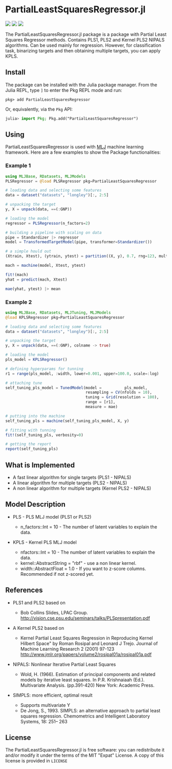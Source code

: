 # PartialLeastSquaresRegressor.jl
[![][travis-img]][travis-url] [![][codecov-img]][codecov-url] [![][coverage-img]][coverage-url]

The PartialLeastSquaresRegressor.jl package is a package with Partial Least Squares Regressor methods. Contains PLS1, PLS2 and Kernel PLS2 NIPALS algorithms.
Can be used mainly for regression. However, for classification task, binarizing targets and then obtaining multiple targets, you can apply KPLS.

## Install

The package can be installed with the Julia package manager.
From the Julia REPL, type `]` to enter the Pkg REPL mode and run:

```
pkg> add PartialLeastSquaresRegressor
```

Or, equivalently, via the `Pkg` API:

```julia
julia> import Pkg; Pkg.add("PartialLeastSquaresRegressor")
```

## Using

PartialLeastSquaresRegressor is used with [MLJ](https://github.com/alan-turing-institute/MLJ.jl) machine learning framework. Here are a few examples to show the Package functionalities:

### Example 1

```julia
using MLJBase, RDatasets, MLJModels
PLSRegressor = @load PLSRegressor pkg=PartialLeastSquaresRegressor

# loading data and selecting some features
data = dataset("datasets", "longley")[:, 2:5]

# unpacking the target
y, X = unpack(data, ==(:GNP))

# loading the model
regressor = PLSRegressor(n_factors=2)

# building a pipeline with scaling on data
pipe = Standardizer |> regressor
model = TransformedTargetModel(pipe, transformer=Standardizer())

# a simple hould out
(Xtrain, Xtest), (ytrain, ytest) = partition((X, y), 0.7, rng=123, multi=true)

mach = machine(model, Xtest, ytest)

fit!(mach)
yhat = predict(mach, Xtest)

mae(yhat, ytest) |> mean
```

### Example 2

```julia
using MLJBase, RDatasets, MLJTuning, MLJModels
@load KPLSRegressor pkg=PartialLeastSquaresRegressor

# loading data and selecting some features
data = dataset("datasets", "longley")[:, 2:5]

# unpacking the target
y, X = unpack(data, ==(:GNP), colname -> true)

# loading the model
pls_model = KPLSRegressor()

# defining hyperparams for tunning
r1 = range(pls_model, :width, lower=0.001, upper=100.0, scale=:log)

# attaching tune
self_tuning_pls_model = TunedModel(model =          pls_model,
                                   resampling = CV(nfolds = 10),
                                   tuning = Grid(resolution = 100),
                                   range = [r1],
                                   measure = mae)

# putting into the machine
self_tuning_pls = machine(self_tuning_pls_model, X, y)

# fitting with tunning
fit!(self_tuning_pls, verbosity=0)

# getting the report
report(self_tuning_pls)
```

## What is Implemented

* A fast linear algorithm for single targets (PLS1 - NIPALS)
* A linear algorithm for multiple targets (PLS2 - NIPALS)
* A non linear algorithm for multiple targets (Kernel PLS2 - NIPALS)

## Model Description

* PLS - PLS MLJ model (PLS1 or PLS2)
    * n_factors::Int = 10 - The number of latent variables to explain the data.

* KPLS - Kernel PLS MLJ model
    * nfactors::Int = 10 - The number of latent variables to explain the data.
    * kernel::AbstractString = "rbf" - use a non linear kernel.
    * width::AbstractFloat   = 1.0 - If you want to z-score columns. Recommended if not z-scored yet.

## References

* PLS1 and PLS2 based on
   * Bob Collins Slides, LPAC Group. http://vision.cse.psu.edu/seminars/talks/PLSpresentation.pdf
* A Kernel PLS2 based on
   * Kernel Partial Least Squares Regression in Reproducing Kernel Hilbert Space" by Roman Rosipal and Leonard J Trejo. Journal of Machine Learning Research 2 (2001) 97-123 http://www.jmlr.org/papers/volume2/rosipal01a/rosipal01a.pdf

* NIPALS: Nonlinear Iterative Partial Least Squares
    * Wold, H. (1966). Estimation of principal components and related models
by iterative least squares. In P.R. Krishnaiaah (Ed.). Multivariate Analysis.
(pp.391-420) New York: Academic Press.

* SIMPLS: more efficient, optimal result
    * Supports multivariate Y
    * De Jong, S., 1993. SIMPLS: an alternative approach to partial least squares
regression. Chemometrics and Intelligent Laboratory Systems, 18: 251–
263

## License

The PartialLeastSquaresRegressor.jl is free software: you can redistribute it and/or modify it under the terms of the MIT "Expat"
License. A copy of this license is provided in ``LICENSE``

[travis-img]: https://travis-ci.com/lalvim/PartialLeastSquaresRegressor.jl.svg?branch=master
[travis-url]: https://travis-ci.com/lalvim/PartialLeastSquaresRegressor.jl

[codecov-img]: https://codecov.io/gh/lalvim/PartialLeastSquaresRegressor.jl/branch/master/graph/badge.svg?token=13TrPsgakO
[codecov-url]: https://codecov.io/gh/lalvim/PartialLeastSquaresRegressor.jl

[coverage-img]: https://coveralls.io/repos/github/lalvim/PartialLeastSquaresRegressor.jl/badge.svg?branch=master
[coverage-url]: https://coveralls.io/github/lalvim/PartialLeastSquaresRegressor.jl?branch=master
